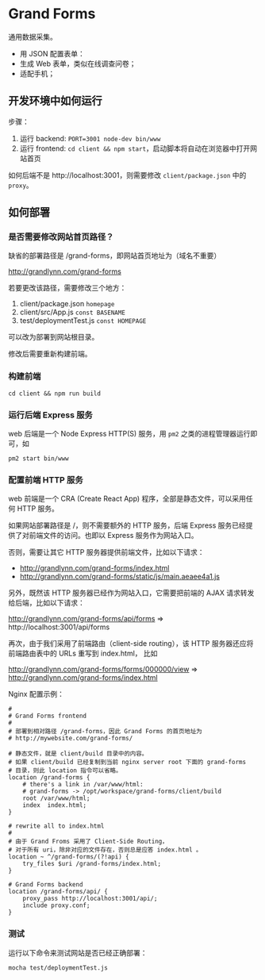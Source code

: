 # Grand Forms

通用数据采集。

- 用 JSON 配置表单：
- 生成 Web 表单，类似在线调查问卷；
- 适配手机；

## 开发环境中如何运行

步骤：

1. 运行 backend: `PORT=3001 node-dev bin/www`
2. 运行 frontend: `cd client && npm start`，启动脚本将自动在浏览器中打开网站首页

如何后端不是 http://localhost:3001，则需要修改 `client/package.json` 中的 `proxy`。

## 如何部署

### 是否需要修改网站首页路径？

缺省的部署路径是 /grand-forms，即网站首页地址为（域名不重要）

http://grandlynn.com/grand-forms

若要更改该路径，需要修改三个地方：

1. client/package.json `homepage`
2. client/src/App.js `const BASENAME`
3. test/deploymentTest.js `const HOMEPAGE`

可以改为部署到网站根目录。

修改后需要重新构建前端。

### 构建前端

`cd client && npm run build`

### 运行后端 Express 服务

web 后端是一个 Node Express HTTP(S) 服务，用 `pm2` 之类的进程管理器运行即可，如

`pm2 start bin/www`

### 配置前端 HTTP 服务

web 前端是一个 CRA (Create React App) 程序，全部是静态文件，可以采用任何 HTTP 服务。

如果网站部署路径是 /，则不需要额外的 HTTP 服务，后端 Express 服务已经提供了对前端文件的访问。也即以
Express 服务作为网站入口。

否则，需要让其它 HTTP 服务器提供前端文件，比如以下请求：

- http://grandlynn.com/grand-forms/index.html
- http://grandlynn.com/grand-forms/static/js/main.aeaee4a1.js

另外，既然该 HTTP 服务器已经作为网站入口，它需要把前端的 AJAX 请求转发给后端，比如以下请求：

http://grandlynn.com/grand-forms/api/forms
=>
http://localhost:3001/api/forms

再次，由于我们采用了前端路由（client-side routing），该 HTTP 服务器还应将前端路由表中的 URLs 重写到 index.html，
比如

http://grandlynn.com/grand-forms/forms/000000/view
=>
http://grandlynn.com/grand-forms/index.html

Nginx 配置示例：

```
#
# Grand Forms frontend
#
# 部署到相对路径 /grand-forms，因此 Grand Forms 的首页地址为
# http://mywebsite.com/grand-forms/

# 静态文件，就是 client/build 目录中的内容。
# 如果 client/build 已经复制到当前 nginx server root 下面的 grand-forms
# 目录，则此 location 指令可以省略。
location /grand-forms {
    # there's a link in /var/www/html:
    # grand-forms -> /opt/workspace/grand-forms/client/build
    root /var/www/html;
    index  index.html;
}

# rewrite all to index.html
#
# 由于 Grand Froms 采用了 Client-Side Routing，
# 对于所有 uri，除非对应的文件存在，否则总是应答 index.html 。
location ~ ^/grand-forms/(?!api) {
    try_files $uri /grand-forms/index.html;
}

# Grand Forms backend
location /grand-forms/api/ {
    proxy_pass http://localhost:3001/api/;
    include proxy.conf;
}
```

### 测试

运行以下命令来测试网站是否已经正确部署：

`mocha test/deploymentTest.js`

